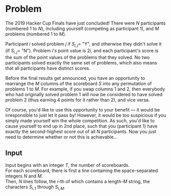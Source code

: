 # Problem

The 2019 Hacker Cup Finals have just concluded! There were $N$ participants (numbered $1$ to $N$), including yourself (competing as participant $1$), and $M$ problems (numbered $1$ to $M$).

Participant $i$ solved problem $j$ if $S_{i,j} =$ "Y", and otherwise they didn't solve it (if $S_{i,j} =$ "N"). Problem $i$'s point value is $2i$, and each participant's score is the sum of the point values of the problems that they solved. No two participants solved exactly the same set of problems, which also means that all participants have distinct scores.

Before the final results get announced, you have an opportunity to rearrange the $M$ columns of the scoreboard $S$ into any permutation of problems $1$ to $M$. For example, if you swap columns $1$ and $2$, then everybody who had originally solved problem $1$ will now be considered to have solved problem $2$ (thus earning $4$ points for it rather than $2$), and vice versa.

Of course, you'd like to use this opportunity to your benefit — it would be irresponsible to just let it pass by! However, it would be too suspicious if you simply made yourself win the whole competition. As such, you'd like to cause yourself to end up in 2nd place, such that you (participant $1$) have exactly the second-highest score out of all $N$ participants. Now you just need to determine whether or not this is achievable...

## Input

Input begins with an integer $T$, the number of scoreboards.  
For each scoreboard, there is first a line containing the space-separated integers $N$ and $M$.  
Then, $N$ lines follow, the $i$-th of which contains a length-$M$ string, the characters $S_{i,1}$ through $S_{i,M}$.

